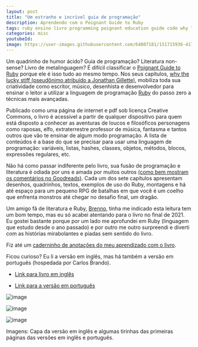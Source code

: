 ```yaml
---
layout: post
title: "Um estranho e incrível guia de programação"
description: Aprendendo com o Poignant Guide to Ruby
tags: ruby ensino livro programming poignant education guide code why lucky  stiff rubyonrails rails
categories: misc
youtubeId:
image: https://user-images.githubusercontent.com/64807181/151715936-4173995d-50db-45e1-a8ee-d591edce5933.png
---
```


Um quadrinho de humor ácido? Guia de programação? Literatura non-sense? Livro de metalinguagem? É difícil classificar o [Poignant Guide to Ruby](http://poignant.guide/book/) porque ele é isso tudo ao mesmo tempo. Nos seus capítulos, [why the lucky stiff (pseudônimo atribuído a Jonathan Gillette)](https://en.wikipedia.org/wiki/Why_the_lucky_stiff), mobiliza toda sua criatividade como escritor, músico, desenhista e desenvolvedor para ensinar o leitor a utilizar a linguagem de programação [Ruby](https://www.ruby-lang.org/pt/) do passo zero a técnicas mais avançadas. 

Publicado como uma página de internet e pdf sob licença Creative Commons, o livro é acessível a partir de qualquer dispositivo para quem está disposto a conhecer as aventuras de loucos e filosóficos personagens como raposas, elfo, extraterrestre professor de música, fantasma e tantos outros que vão te ensinar de algum modo programação. A lista de conteúdos é a base do que se precisar para usar uma linguagem de programação: variáveis, listas, hashes, classes, objetos, métodos, blocos, expressões regulares, etc.

Não há como passar indiferente pelo livro, sua fusão de programação e literatura é odiada por uns e amada por muitos outros [(como bem mostram os comentários no Goodreads)](https://www.goodreads.com/book/show/463882.Why_s_Poignant_Guide_to_Ruby). Cada um dos sete capítulos apresentam desenhos, quadrinhos, textos, exemplos de uso do Ruby, montagens e há até espaço para um pequeno RPG de batalhas em que você é um coelho que enfrenta monstros até chegar no desafio final, um dragão.

Um amigo fã de literatura e Ruby, [Brenno](https://twitter.com/brennovich), tinha me indicado esta leitura tem um bom tempo, mas eu só acabei atentando para o livro no final de 2021. Eu gostei bastante porque por um lado me aprofundei em Ruby (linguagem que estudo desde o ano passado) e por outro me outro surpreendi e diverti com as histórias mirabolantes e piadas sem sentido do livro.

Fiz até um [caderninho de anotações do meu aprendizado com o livro](https://0jonjo.github.io/_pages/poigant-guide/).

Ficou curioso? Eu li a versão em inglês, mas há também a versão em português (hospedada por Carlos Brando).

- [Link para livro em inglês](http://poignant.guide/book/)

- [Link para a versão em português](http://why.carlosbrando.com/index.html)

![image](https://user-images.githubusercontent.com/64807181/151700590-d8106d96-e183-49ff-bb65-deedaa03030d.png)

![image](https://user-images.githubusercontent.com/64807181/151700674-691fb0f6-deb8-4bfc-9e3b-2b452a2bc14d.png)

![image](https://user-images.githubusercontent.com/64807181/151715936-4173995d-50db-45e1-a8ee-d591edce5933.png)

Imagens: Capa da versão em inglês e algumas tirinhas das primeiras páginas das versões em inglês e português. 
